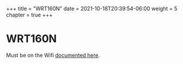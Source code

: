 +++
title = "WRT160N"
date = 2021-10-18T20:39:54-06:00
weight = 5
chapter = true
+++

# WRT160N

Must be on the Wifi [documented here](/router-lab/).

